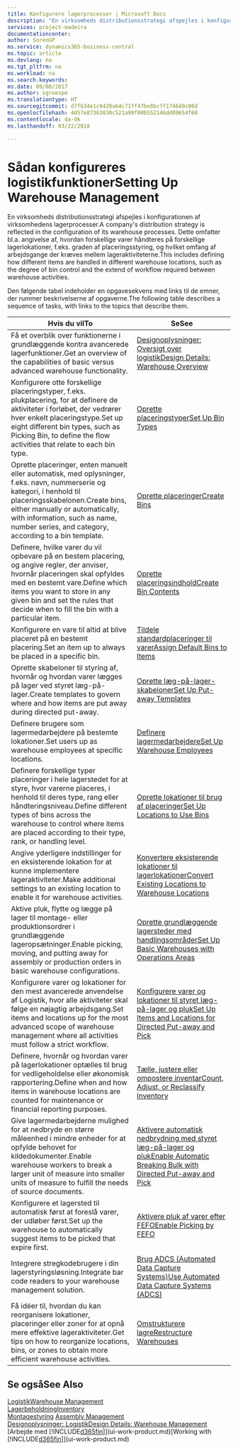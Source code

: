 ```yaml
---
title: Konfigurere lagerprocesser | Microsoft Docs
description: "En virksomheds distributionsstrategi afspejles i konfigurationen af virksomhedens lagerprocesser. Dette omfatter bl.a. angivelse af, hvordan forskellige varer håndteres på forskellige lagerlokationer, f.eks. graden af placeringsstyring, og hvilket omfang af arbejdsgange der kræves mellem lageraktiviteterne."
services: project-madeira
documentationcenter: 
author: SorenGP
ms.service: dynamics365-business-central
ms.topic: article
ms.devlang: na
ms.tgt_pltfrm: na
ms.workload: na
ms.search.keywords: 
ms.date: 09/08/2017
ms.author: sgroespe
ms.translationtype: HT
ms.sourcegitcommit: d7fb34e1c9428a64c71ff47be8bcff174649c00d
ms.openlocfilehash: 4d57e87363830c521a90f00b552146dd09654f68
ms.contentlocale: da-dk
ms.lasthandoff: 03/22/2018

---
```

# <a name="setting-up-warehouse-management"></a><span data-ttu-id="170fd-104">Sådan konfigureres logistikfunktioner</span><span class="sxs-lookup"><span data-stu-id="170fd-104">Setting Up Warehouse Management</span></span>
<span data-ttu-id="170fd-105">En virksomheds distributionsstrategi afspejles i konfigurationen af virksomhedens lagerprocesser.</span><span class="sxs-lookup"><span data-stu-id="170fd-105">A company's distribution strategy is reflected in the configuration of its warehouse processes.</span></span> <span data-ttu-id="170fd-106">Dette omfatter bl.a. angivelse af, hvordan forskellige varer håndteres på forskellige lagerlokationer, f.eks. graden af placeringsstyring, og hvilket omfang af arbejdsgange der kræves mellem lageraktiviteterne.</span><span class="sxs-lookup"><span data-stu-id="170fd-106">This includes defining how different items are handled in different warehouse locations, such as the degree of bin control and the extend of workflow required between warehouse activities.</span></span>  

 <span data-ttu-id="170fd-107">Den følgende tabel indeholder en opgavesekvens med links til de emner, der rummer beskrivelserne af opgaverne.</span><span class="sxs-lookup"><span data-stu-id="170fd-107">The following table describes a sequence of tasks, with links to the topics that describe them.</span></span>   

|<span data-ttu-id="170fd-108">**Hvis du vil**</span><span class="sxs-lookup"><span data-stu-id="170fd-108">**To**</span></span>|<span data-ttu-id="170fd-109">**Se**</span><span class="sxs-lookup"><span data-stu-id="170fd-109">**See**</span></span>|  
|------------|-------------|  
|<span data-ttu-id="170fd-110">Få et overblik over funktionerne i grundlæggende kontra avancerede lagerfunktioner.</span><span class="sxs-lookup"><span data-stu-id="170fd-110">Get an overview of the capabilities of basic versus advanced warehouse functionality.</span></span>|[<span data-ttu-id="170fd-111">Designoplysninger: Oversigt over logistik</span><span class="sxs-lookup"><span data-stu-id="170fd-111">Design Details: Warehouse Overview</span></span>](design-details-warehouse-overview.md)|  
|<span data-ttu-id="170fd-112">Konfigurere otte forskellige placeringstyper, f.eks. plukplacering, for at definere de aktiviteter i forløbet, der vedrører hver enkelt placeringstype.</span><span class="sxs-lookup"><span data-stu-id="170fd-112">Set up eight different bin types, such as Picking Bin, to define the flow activities that relate to each bin type.</span></span>|[<span data-ttu-id="170fd-113">Oprette placeringstyper</span><span class="sxs-lookup"><span data-stu-id="170fd-113">Set Up Bin Types</span></span>](warehouse-how-to-set-up-bin-types.md)|  
|<span data-ttu-id="170fd-114">Oprette placeringer, enten manuelt eller automatisk, med oplysninger, f.eks. navn, nummerserie og kategori, i henhold til placeringsskabelonen.</span><span class="sxs-lookup"><span data-stu-id="170fd-114">Create bins, either manually or automatically, with information, such as name, number series, and category, according to a bin template.</span></span>|[<span data-ttu-id="170fd-115">Oprette placeringer</span><span class="sxs-lookup"><span data-stu-id="170fd-115">Create Bins</span></span>](warehouse-how-to-create-individual-bins.md)|  
|<span data-ttu-id="170fd-116">Definere, hvilke varer du vil opbevare på en bestem placering, og angive regler, der anviser, hvornår placeringen skal opfyldes med en bestemt vare.</span><span class="sxs-lookup"><span data-stu-id="170fd-116">Define which items you want to store in any given bin and set the rules that decide when to fill the bin with a particular item.</span></span>|[<span data-ttu-id="170fd-117">Oprette placeringsindhold</span><span class="sxs-lookup"><span data-stu-id="170fd-117">Create Bin Contents</span></span>](warehouse-how-to-set-up-bin-contents.md)|  
|<span data-ttu-id="170fd-118">Konfigurere en vare til altid at blive placeret på en bestemt placering.</span><span class="sxs-lookup"><span data-stu-id="170fd-118">Set an item up to always be placed in a specific bin.</span></span>|[<span data-ttu-id="170fd-119">Tildele standardplaceringer til varer</span><span class="sxs-lookup"><span data-stu-id="170fd-119">Assign Default Bins to Items</span></span>](warehouse-how-to-assign-default-bins-to-items.md)|
|<span data-ttu-id="170fd-120">Oprette skabeloner til styring af, hvornår og hvordan varer lægges på lager ved styret læg-på-lager.</span><span class="sxs-lookup"><span data-stu-id="170fd-120">Create templates to govern where and how items are put away during directed put-away.</span></span>|[<span data-ttu-id="170fd-121">Oprette læg-på-lager-skabeloner</span><span class="sxs-lookup"><span data-stu-id="170fd-121">Set Up Put-away Templates</span></span>](warehouse-how-to-set-up-put-away-templates.md)|
|<span data-ttu-id="170fd-122">Definere brugere som lagermedarbejdere på bestemte lokationer.</span><span class="sxs-lookup"><span data-stu-id="170fd-122">Set users up as warehouse employees at specific locations.</span></span>|[<span data-ttu-id="170fd-123">Definere lagermedarbejdere</span><span class="sxs-lookup"><span data-stu-id="170fd-123">Set Up Warehouse Employees</span></span>](warehouse-how-to-set-up-warehouse-employees.md)|
|<span data-ttu-id="170fd-124">Definere forskellige typer placeringer i hele lagerstedet for at styre, hvor varerne placeres, i henhold til deres type, rang eller håndteringsniveau.</span><span class="sxs-lookup"><span data-stu-id="170fd-124">Define different types of bins across the warehouse to control where items are placed according to their type, rank, or handling level.</span></span>|[<span data-ttu-id="170fd-125">Oprette lokationer til brug af placeringer</span><span class="sxs-lookup"><span data-stu-id="170fd-125">Set Up Locations to Use Bins</span></span>](warehouse-how-to-set-up-locations-to-use-bins.md)|
|<span data-ttu-id="170fd-126">Angive yderligere indstillinger for en eksisterende lokation for at kunne implementere lageraktiviteter.</span><span class="sxs-lookup"><span data-stu-id="170fd-126">Make additional settings to an existing location to enable it for warehouse activities.</span></span>|[<span data-ttu-id="170fd-127">Konvertere eksisterende lokationer til lagerlokationer</span><span class="sxs-lookup"><span data-stu-id="170fd-127">Convert Existing Locations to Warehouse Locations</span></span>](warehouse-how-to-convert-existing-locations-to-warehouse-locations.md)|
|<span data-ttu-id="170fd-128">Aktive pluk, flytte og lægge på lager til montage- eller produktionsordrer i grundlæggende lageropsætninger.</span><span class="sxs-lookup"><span data-stu-id="170fd-128">Enable picking, moving, and putting away for assembly or production orders in basic warehouse configurations.</span></span>|[<span data-ttu-id="170fd-129">Oprette grundlæggende lagersteder med handlingsområder</span><span class="sxs-lookup"><span data-stu-id="170fd-129">Set Up Basic Warehouses with Operations Areas</span></span>](warehouse-how-to-set-up-basic-warehouses-with-operations-areas.md)|  
|<span data-ttu-id="170fd-130">Konfigurere varer og lokationer for den mest avancerede anvendelse af Logistik, hvor alle aktiviteter skal følge en nøjagtig arbejdsgang.</span><span class="sxs-lookup"><span data-stu-id="170fd-130">Set items and locations up for the most advanced scope of warehouse management where all activities must follow a strict workflow.</span></span>|[<span data-ttu-id="170fd-131">Konfigurere varer og lokationer til styret læg-på-lager og pluk</span><span class="sxs-lookup"><span data-stu-id="170fd-131">Set Up Items and Locations for Directed Put-away and Pick</span></span>](warehouse-how-to-set-up-items-for-directed-put-away-and-pick.md)|  
|<span data-ttu-id="170fd-132">Definere, hvornår og hvordan varer på lagerlokationer optælles til brug for vedligeholdelse eller økonomisk rapportering.</span><span class="sxs-lookup"><span data-stu-id="170fd-132">Define when and how items in warehouse locations are counted for maintenance or financial reporting purposes.</span></span>|[<span data-ttu-id="170fd-133">Tælle, justere eller ompostere inventar</span><span class="sxs-lookup"><span data-stu-id="170fd-133">Count, Adjust, or Reclassify Inventory</span></span>](inventory-how-count-adjust-reclassify.md)|
|<span data-ttu-id="170fd-134">Give lagermedarbejderne mulighed for at nedbryde en større måleenhed i mindre enheder for at opfylde behovet for kildedokumenter.</span><span class="sxs-lookup"><span data-stu-id="170fd-134">Enable warehouse workers to break a larger unit of measure into smaller units of measure to fulfill the needs of source documents.</span></span>|[<span data-ttu-id="170fd-135">Aktivere automatisk nedbrydning med styret læg-på-lager og pluk</span><span class="sxs-lookup"><span data-stu-id="170fd-135">Enable Automatic Breaking Bulk with Directed Put-away and Pick</span></span>](warehouse-enable-automatic-breaking-bulk-with-directed-put-away-and-pick.md)|  
|<span data-ttu-id="170fd-136">Konfigurere et lagersted til automatisk først at foreslå varer, der udløber først.</span><span class="sxs-lookup"><span data-stu-id="170fd-136">Set up the warehouse to automatically suggest items to be picked that expire first.</span></span>|[<span data-ttu-id="170fd-137">Aktivere pluk af varer efter FEFO</span><span class="sxs-lookup"><span data-stu-id="170fd-137">Enable Picking by FEFO</span></span>](warehouse-picking-by-fefo.md)|
|<span data-ttu-id="170fd-138">Integrere stregkodebrugere i din lagerstyringsløsning.</span><span class="sxs-lookup"><span data-stu-id="170fd-138">Integrate bar code readers to your warehouse management solution.</span></span>|[<span data-ttu-id="170fd-139">Brug ADCS (Automated Data Capture Systems)</span><span class="sxs-lookup"><span data-stu-id="170fd-139">Use Automated Data Capture Systems (ADCS)</span></span>](warehouse-use-automated-data-capture-systems-adcs.md)|  
|<span data-ttu-id="170fd-140">Få idéer til, hvordan du kan reorganisere lokationer, placeringer eller zoner for at opnå mere effektive lageraktiviteter.</span><span class="sxs-lookup"><span data-stu-id="170fd-140">Get tips on how to reorganize locations, bins, or zones to obtain more efficient warehouse activities.</span></span>|[<span data-ttu-id="170fd-141">Omstrukturere lagre</span><span class="sxs-lookup"><span data-stu-id="170fd-141">Restructure Warehouses</span></span>](warehouse-how-to-restructure-warehouses.md)|  

## <a name="see-also"></a><span data-ttu-id="170fd-142">Se også</span><span class="sxs-lookup"><span data-stu-id="170fd-142">See Also</span></span>  
[<span data-ttu-id="170fd-143">Logistik</span><span class="sxs-lookup"><span data-stu-id="170fd-143">Warehouse Management</span></span>](warehouse-manage-warehouse.md)  
[<span data-ttu-id="170fd-144">Lagerbeholdning</span><span class="sxs-lookup"><span data-stu-id="170fd-144">Inventory</span></span>](inventory-manage-inventory.md)  
<span data-ttu-id="170fd-145">[Montagestyring](assembly-assemble-items.md)  </span><span class="sxs-lookup"><span data-stu-id="170fd-145">[Assembly Management](assembly-assemble-items.md)  </span></span>  
[<span data-ttu-id="170fd-146">Designoplysninger: Logistik</span><span class="sxs-lookup"><span data-stu-id="170fd-146">Design Details: Warehouse Management</span></span>](design-details-warehouse-management.md)  
<span data-ttu-id="170fd-147">[Arbejde med [!INCLUDE[d365fin](includes/d365fin_md.md)]](ui-work-product.md)</span><span class="sxs-lookup"><span data-stu-id="170fd-147">[Working with [!INCLUDE[d365fin](includes/d365fin_md.md)]](ui-work-product.md)</span></span>


